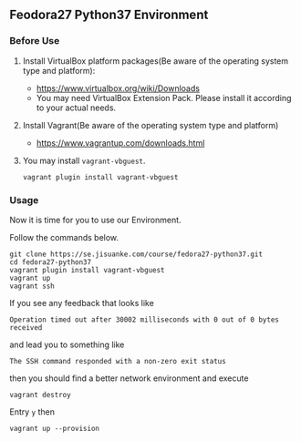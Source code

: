 ## Feodora27 Python37 Environment

### Before Use
1. Install VirtualBox platform packages(Be aware of the operating system type and platform):
    - https://www.virtualbox.org/wiki/Downloads
    - You may need VirtualBox Extension Pack. Please install it according to your actual needs.

2. Install Vagrant(Be aware of the operating system type and platform)
    - https://www.vagrantup.com/downloads.html

3. You may install `vagrant-vbguest`.

    ```
    vagrant plugin install vagrant-vbguest
    ```

### Usage

Now it is time for you to use our Environment.

Follow the commands below.

```
git clone https://se.jisuanke.com/course/fedora27-python37.git
cd fedora27-python37
vagrant plugin install vagrant-vbguest
vagrant up
vagrant ssh
```

If you see any feedback that looks like

```
Operation timed out after 30002 milliseconds with 0 out of 0 bytes received
```

and lead you to something like

```
The SSH command responded with a non-zero exit status
```

then you should find a better network environment and execute

```
vagrant destroy
```

Entry `y` then

```
vagrant up --provision
```

